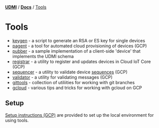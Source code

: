 [**UDMI**](../../) / [**Docs**](../) / [Tools](#)

# Tools

- [keygen](keygen.md) - a script to generate an RSA or ES key for single devices
- [pagent](pagent.md) - a tool for automated cloud provisioning of devices (GCP)
- [pubber](pubber.md) - a sample implementation of a client-side 'device' that implements the UDMI schema
- [registrar](registrar.md) - a utility to register and updates devices in Cloud IoT Core (GCP)
- [sequencer](sequencer.md) - a utility to validate device [sequences](../specs/sequences/) (GCP)
- [validator](validator.md) - a utility for validating messages (GCP)
- [gittools](gittools.md) - collection of utiliities for working with git branches
- [gcloud](gcloud.md) - various tips and tricks for working with gcloud on GCP

## Setup

[Setup instructions (GCP)](setup.md) are provided to set up the local environment for using tools.
